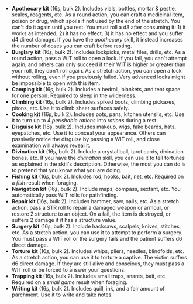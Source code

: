 * **Apothecary kit** (16ʂ, bulk 2).
  Includes vials, bottles, mortar & pestle, scales, reagents, etc. As a round action, you can craft a medicinal item, poison or drug, which spoils if not used by the end of the stretch. You can't do it again until you rest. You must roll a d3 after consuming it: 1) it works as intended; 2) it has no effect; 3) it has no effect and you suffer d4 direct damage. If you have the *apothecary* skill, it instead increases the number of doses you can craft before resting.
* **Burglary kit** (16ʂ, bulk 2).
  Includes lockpicks, metal files, drills, etc. As a round action, pass a WIT roll to open a lock. If you fail, you can't attempt again, and others can only succeed if their WIT is higher or greater than your roll, they don't roll again. As a stretch action, you can open a lock without rolling, even if you previously failed. Very advanced locks might be impossible to open with this item.
* **Camping kit** (16ʂ, bulk 2).
  Includes a bedroll, blankets, and tent space for one person. Required to sleep in the wilderness.
* **Climbing kit** (16ʂ, bulk 2).
  Includes spiked boots, climbing pickaxes, pitons, etc. Use it to climb sheer surfaces safely.
* **Cooking kit** (16ʂ, bulk 2).
  Includes pots, pans, kitchen utensils, etc. Use it to turn up to 4 *perishable rations* into *rations* during a rest.
* **Disguise kit** (16ʂ, bulk 2).
  Includes makeup, wigs, fake beards, hats, eyepatches, etc. Use it to conceal your appearance. Others can passively notice the disguise by passing a WIT roll, and close examination will always reveal it.
* **Divination kit** (16ʂ, bulk 2).
  Include a crystal ball, tarot cards, divination bones, etc. If you have the *divination* skill, you can use it to tell fortunes as explained in the skill's description. Otherwise, the most you can do is to pretend that you know what you are doing.
* **Fishing kit** (16ʂ, bulk 2).
  Includes rod, hooks, bait, net, etc. Required on a *fish* result when foraging.
* **Navigation kit** (16ʂ, bulk 2).
  Include maps, compass, sextant, etc. You automatically pass WIT rolls for pathfinding.
* **Repair kit** (16ʂ, bulk 2).
  Includes hammer, saw, nails, etc. As a stretch action, pass a STR roll to repair a damaged weapon or armour, or restore 2 structure to an object. On a fail, the item is destroyed, or suffers 2 damage if it has a structure value.
* **Surgery kit** (16ʂ, bulk 2).
  Include hacksaws, scalpels, knives, stitches, etc. As a stretch action, you can use it to attempt to perform a surgery. You must pass a WIT roll or the surgery fails and the patient suffers d6 direct damage.
* **Torture kit** (16ʂ, bulk 2).
  Includes whips, pliers, needles, blindfolds, etc. As a stretch action, you can use it to torture a captive. The victim suffers d6 direct damage. If they are still alive and conscious, they must pass a WIT roll or be forced to answer your questions.
* **Trapping kit** (16ʂ, bulk 2).
  Includes small traps, snares, bait, etc. Required on a *small game* result when foraging.
* **Writing kit** (16ʂ, bulk 2).
  Includes quill, ink, and a fair amount of parchment. Use it to write and take notes.
